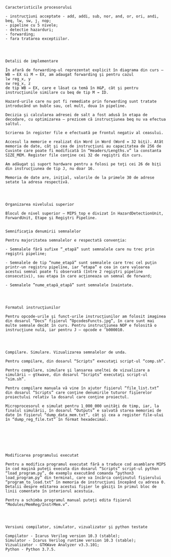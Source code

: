 
	Caracteristicile procesorului	

	- instrucţiuni acceptate - add, addi, sub, nor, and, or, ori, andi, beq, lw, sw, j, nop;
	- pipeline cu 5 nivele;
	- detectie hazarduri;
	- forwarding;
	- fara tratarea exceptiilor.




	Detalii de implementare

	În afară de forwarding-ul reprezentat explicit în diagrama din curs – WB → EX si M → EX, am adaugat forwarding şi pentru cazul
	lw reg_x, y
	sw reg_x, z
	de tip WB → EX, care e lăsat ca temă în H&P, cât şi pentru instrucţiunile similare cu beq de tip M → ID.

	Hazard-urile care nu pot fi remediate prin forwarding sunt tratate introducând un buble sau, cel mult, doua în pipeline.

	Decizia şi calcularea adresei de salt a fost adusă în etapa de decodare, cu optimizarea – prezicem că instrucţiunea beq nu va efectua saltul.

	Scrierea în register file e efectuată pe frontul negativ al ceasului.

	Accesul la memorie e realizat din Word in Word (Word = 32 biţi). Atât memoria de date, cât şi cea de instrucţiuni au capacitatea de 256 de Cuvinte care poate fi modificată în “Headers/Lengths.v” la constanta SIZE_MEM. Register file conţine cei 32 de regiştri din curs.

	Am adăugat şi suport hardware pentru a folosi pe toţi cei 26 de biţi din instrucţiunea de tip J, nu doar 16.

	Memoria de date are, iniţial, valorile de la primele 30 de adrese setate la adresa respectivă.




	Organizarea nivelului superior

	Blocul de nivel superior – MIPS_top e divizat în HazardDetectionUnit, ForwardUnit, Etape şi Regiştri Pipeline.


	Semnificaţia denumirii semnalelor
	
	Pentru majoritatea semnalelor e respectată convenţia:

	- Semnalele fără sufixe “_etapă” sunt semnalele care nu trec prin regiştri pipeline;

	- Semnalele de tip “nume_etapă” sunt semnalele care trec cel puţin printr-un registru pipeline, iar “etapa” e cea in care valoarea acestui semnal poate fi observată (între 2 regiştri pipeline consecutivi), sau etapa în care acţioneaza un semnal de forward;
	
	- Semnalele ”nume_etapă_etapă” sunt semnalele înaintate.




	Formatul instrucţiunilor

	Pentru opcode-urile şi funct-urile instrucţiunilor am folosit imaginea din dosarul “Docs” fişierul “OpcodesFuncts.jpg”, în care sunt mai multe semnale decât în curs. Pentru instrucţiunea NOP e folosită o instrucţiune nulă, iar pentru J – opcode e ‘b000010.
	



	Compilare. Simulare. Vizualizarea semnalelor de unda.

	Pentru compilare, din dosarul “Scripts” executaţi script-ul “comp.sh”.
	
	Pentru compilare, simulare şi lansarea uneltei de vizualizare a simulării – gtkwave, din dosarul “Scripts” executaţi script-ul “sim.sh”.

	Pentru compilare manuala vă vine în ajutor fişierul “file_list.txt” din dosarul “Scripts” care conţine denumirile tuturor fişierelor proiectului relativ la dosarul care conţine proiectul.

	Microprocesorul e simulat pentru 1_000_000 unităţi de timp, iar, la finalul simulării, în dosarul “Outputs” e salvată starea memoriei de date în fişierul “dump_data_mem.txt”, cât şi cea a register file-ului în “dump_reg_file.txt” în format hexadecimal.







	Modificarea programului executat

	Pentru a modifica programul executat fără a traduce cod asamblare MIPS în cod maşină puteţi executa din dosarul “Scripts” script-ul python “load_program.py”, de exemplu executând comanda “python3 load_program.py” din terminal, care va încărca conţinutul fişierului “program_to_load.txt” în memoria de instrucţiuni începând cu adresa 0. Detalii despre editarea acestui fişier le găsiţi în primul bloc de linii comentate în interiorul acestuia.

	Pentru a schimba programul manual puteţi edita fişierul “Modules/MemReg/InstrMem.v”.




	Versiuni compilator, simulator, vizualizator şi python testate

	Compilator - Icarus Verilog version 10.3 (stable);
	Simulator - Icarus Verilog runtime version 10.3 (stable);
	Vizualizator - GTKWave Analyzer v3.3.101;
	Python - Python 3.7.5.
	
